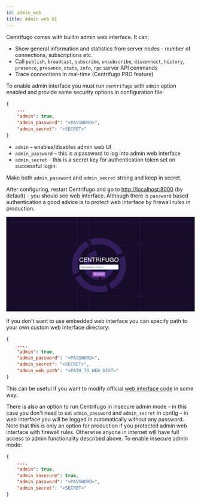 ```yaml
---
id: admin_web
title: Admin web UI
---
```


Centrifugo comes with builtin admin web interface. It can:

* Show general information and statistics from server nodes - number of connections, subscriptions etc.
* Call `publish`, `broadcast`, `subscribe`, `unsubscribe`, `disconnect`, `history`, `presence`, `presence_stats`, `info`, `rpc` server API commands
* Trace connections in real-time (Centrifugo PRO feature)

To enable admin interface you must run `centrifugo` with `admin` option enabled and provide some security options in configuration file:

```json title="config.json"
{
    ...
    "admin": true,
    "admin_password": "<PASSWORD>",
    "admin_secret": "<SECRET>"
}
```

* `admin` – enables/disables admin web UI
* `admin_password` – this is a password to log into admin web interface
* `admin_secret` - this is a secret key for authentication token set on successful login.

Make both `admin_password` and `admin_secret` strong and keep in secret.

After configuring, restart Centrifugo and go to [http://localhost:8000](http://localhost:8000) (by default) - you should see web interface. Although there is `password` based authentication a good advice is to protect web interface by firewall rules in production.

![Admin web panel](/img/quick_start_admin.png)

If you don't want to use embedded web interface you can specify path to your own custom web interface directory:

```json title="config.json"
{
    ...,
    "admin": true,
    "admin_password": "<PASSWORD>",
    "admin_secret": "<SECRET>",
    "admin_web_path": "<PATH_TO_WEB_DIST>"
}
```

This can be useful if you want to modify official [web interface code](https://github.com/centrifugal/web) in some way.

There is also an option to run Centrifugo in insecure admin mode - in this case you don't need to set `admin_password` and `admin_secret` in config – in web interface you will be logged in automatically without any password. Note that this is only an option for production if you protected admin web interface with firewall rules. Otherwise anyone in internet will have full access to admin functionality described above. To enable insecure admin mode:

```json title="config.json"
{
    ...,
    "admin": true,
    "admin_insecure": true,
    "admin_password": "<PASSWORD>",
    "admin_secret": "<SECRET>"
}
```
